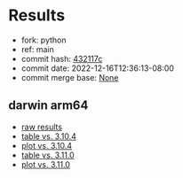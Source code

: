 # Results

- fork: python
- ref: main
- commit hash: [432117c](https://github.com/python/cpython/commit/432117c)
- commit date: 2022-12-16T12:36:13-08:00
- commit merge base: [None](https://github.com/python/cpython/commit/None)

## darwin arm64

- [raw results](bm-20221216-darwin-arm64-python-main-3.12.0a3%2B-432117c.json)
- [table vs. 3.10.4](bm-20221216-darwin-arm64-python-main-3.12.0a3%2B-432117c-vs-3.10.4.md)
- [plot vs. 3.10.4](bm-20221216-darwin-arm64-python-main-3.12.0a3%2B-432117c-vs-3.10.4.png)
- [table vs. 3.11.0](bm-20221216-darwin-arm64-python-main-3.12.0a3%2B-432117c-vs-3.11.0.md)
- [plot vs. 3.11.0](bm-20221216-darwin-arm64-python-main-3.12.0a3%2B-432117c-vs-3.11.0.png)

